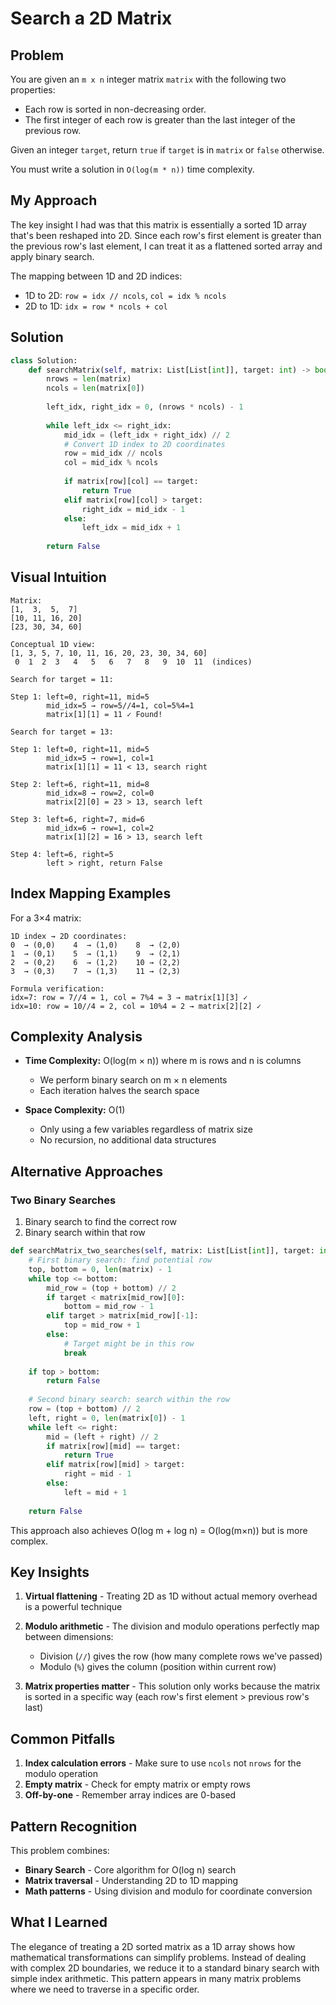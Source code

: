 # Search a 2D Matrix

## Problem
You are given an `m x n` integer matrix `matrix` with the following two properties:
- Each row is sorted in non-decreasing order.
- The first integer of each row is greater than the last integer of the previous row.

Given an integer `target`, return `true` if `target` is in `matrix` or `false` otherwise.

You must write a solution in `O(log(m * n))` time complexity.

## My Approach

The key insight I had was that this matrix is essentially a sorted 1D array that's been reshaped into 2D. Since each row's first element is greater than the previous row's last element, I can treat it as a flattened sorted array and apply binary search.

The mapping between 1D and 2D indices:
- 1D to 2D: `row = idx // ncols`, `col = idx % ncols`
- 2D to 1D: `idx = row * ncols + col`

## Solution

```python
class Solution:
    def searchMatrix(self, matrix: List[List[int]], target: int) -> bool:
        nrows = len(matrix)
        ncols = len(matrix[0])
        
        left_idx, right_idx = 0, (nrows * ncols) - 1
        
        while left_idx <= right_idx:
            mid_idx = (left_idx + right_idx) // 2
            # Convert 1D index to 2D coordinates
            row = mid_idx // ncols
            col = mid_idx % ncols
            
            if matrix[row][col] == target:
                return True
            elif matrix[row][col] > target:
                right_idx = mid_idx - 1
            else:
                left_idx = mid_idx + 1
        
        return False
```

## Visual Intuition

```
Matrix:
[1,  3,  5,  7]
[10, 11, 16, 20]
[23, 30, 34, 60]

Conceptual 1D view:
[1, 3, 5, 7, 10, 11, 16, 20, 23, 30, 34, 60]
 0  1  2  3   4   5   6   7   8   9  10  11  (indices)

Search for target = 11:

Step 1: left=0, right=11, mid=5
        mid_idx=5 → row=5//4=1, col=5%4=1
        matrix[1][1] = 11 ✓ Found!

Search for target = 13:

Step 1: left=0, right=11, mid=5
        mid_idx=5 → row=1, col=1
        matrix[1][1] = 11 < 13, search right
        
Step 2: left=6, right=11, mid=8
        mid_idx=8 → row=2, col=0
        matrix[2][0] = 23 > 13, search left
        
Step 3: left=6, right=7, mid=6
        mid_idx=6 → row=1, col=2
        matrix[1][2] = 16 > 13, search left
        
Step 4: left=6, right=5
        left > right, return False
```

## Index Mapping Examples

For a 3×4 matrix:
```
1D index → 2D coordinates:
0  → (0,0)    4  → (1,0)    8  → (2,0)
1  → (0,1)    5  → (1,1)    9  → (2,1)
2  → (0,2)    6  → (1,2)    10 → (2,2)
3  → (0,3)    7  → (1,3)    11 → (2,3)

Formula verification:
idx=7: row = 7//4 = 1, col = 7%4 = 3 → matrix[1][3] ✓
idx=10: row = 10//4 = 2, col = 10%4 = 2 → matrix[2][2] ✓
```

## Complexity Analysis

- **Time Complexity:** O(log(m × n)) where m is rows and n is columns
  - We perform binary search on m × n elements
  - Each iteration halves the search space
  
- **Space Complexity:** O(1)
  - Only using a few variables regardless of matrix size
  - No recursion, no additional data structures

## Alternative Approaches

### Two Binary Searches
1. Binary search to find the correct row
2. Binary search within that row

```python
def searchMatrix_two_searches(self, matrix: List[List[int]], target: int) -> bool:
    # First binary search: find potential row
    top, bottom = 0, len(matrix) - 1
    while top <= bottom:
        mid_row = (top + bottom) // 2
        if target < matrix[mid_row][0]:
            bottom = mid_row - 1
        elif target > matrix[mid_row][-1]:
            top = mid_row + 1
        else:
            # Target might be in this row
            break
    
    if top > bottom:
        return False
    
    # Second binary search: search within the row
    row = (top + bottom) // 2
    left, right = 0, len(matrix[0]) - 1
    while left <= right:
        mid = (left + right) // 2
        if matrix[row][mid] == target:
            return True
        elif matrix[row][mid] > target:
            right = mid - 1
        else:
            left = mid + 1
    
    return False
```

This approach also achieves O(log m + log n) = O(log(m×n)) but is more complex.

## Key Insights

1. **Virtual flattening** - Treating 2D as 1D without actual memory overhead is a powerful technique

2. **Modulo arithmetic** - The division and modulo operations perfectly map between dimensions:
   - Division (`//`) gives the row (how many complete rows we've passed)
   - Modulo (`%`) gives the column (position within current row)

3. **Matrix properties matter** - This solution only works because the matrix is sorted in a specific way (each row's first element > previous row's last)

## Common Pitfalls

1. **Index calculation errors** - Make sure to use `ncols` not `nrows` for the modulo operation
2. **Empty matrix** - Check for empty matrix or empty rows
3. **Off-by-one** - Remember array indices are 0-based

## Pattern Recognition

This problem combines:
- **Binary Search** - Core algorithm for O(log n) search
- **Matrix traversal** - Understanding 2D to 1D mapping
- **Math patterns** - Using division and modulo for coordinate conversion

## What I Learned

The elegance of treating a 2D sorted matrix as a 1D array shows how mathematical transformations can simplify problems. Instead of dealing with complex 2D boundaries, we reduce it to a standard binary search with simple index arithmetic. This pattern appears in many matrix problems where we need to traverse in a specific order.